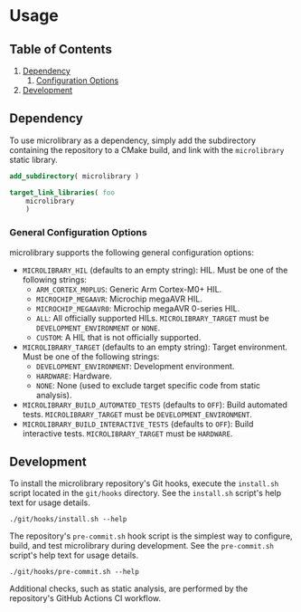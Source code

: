 # Usage

## Table of Contents

1. [Dependency](#dependency)
    1. [Configuration Options](#configuration-options)
1. [Development](#development)

## Dependency

To use microlibrary as a dependency, simply add the subdirectory containing the repository
to a CMake build, and link with the `microlibrary` static library.
```cmake
add_subdirectory( microlibrary )
```
```cmake
target_link_libraries( foo
    microlibrary
    )
```

### General Configuration Options

microlibrary supports the following general configuration options:
- `MICROLIBRARY_HIL` (defaults to an empty string): HIL.
  Must be one of the following strings:
    - `ARM_CORTEX_M0PLUS`: Generic Arm Cortex-M0+ HIL.
    - `MICROCHIP_MEGAAVR`: Microchip megaAVR HIL.
    - `MICROCHIP_MEGAAVR0`: Microchip megaAVR 0-series HIL.
    - `ALL`: All officially supported HILs.
      `MICROLIBRARY_TARGET` must be `DEVELOPMENT_ENVIRONMENT` or `NONE`.
    - `CUSTOM`:
      A HIL that is not officially supported.
- `MICROLIBRARY_TARGET` (defaults to an empty string): Target environment.
  Must be one of the following strings:
    - `DEVELOPMENT_ENVIRONMENT`: Development environment.
    - `HARDWARE`: Hardware.
    - `NONE`: None (used to exclude target specific code from static analysis).
- `MICROLIBRARY_BUILD_AUTOMATED_TESTS` (defaults to `OFF`): Build automated tests.
  `MICROLIBRARY_TARGET` must be `DEVELOPMENT_ENVIRONMENT`.
- `MICROLIBRARY_BUILD_INTERACTIVE_TESTS` (defaults to `OFF`): Build interactive tests.
  `MICROLIBRARY_TARGET` must be `HARDWARE`.

## Development

To install the microlibrary repository's Git hooks, execute the `install.sh` script
located in the `git/hooks` directory.
See the `install.sh` script's help text for usage details.
```shell
./git/hooks/install.sh --help
```

The repository's `pre-commit.sh` hook script is the simplest way to configure, build, and
test microlibrary during development.
See the `pre-commit.sh` script's help text for usage details.
```shell
./git/hooks/pre-commit.sh --help
```

Additional checks, such as static analysis, are performed by the repository's GitHub
Actions CI workflow.
